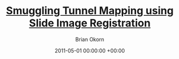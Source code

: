 ---
layout: post
title: '<a href="https://ir.vanderbilt.edu/bitstream/handle/1803/11597/Slide_Image_Registration_Final.pdf">Smuggling Tunnel Mapping using Slide Image Registration</a>'
date: 2011-05-01 00:00:00 +00:00
image: /images/2022-Vanderbilt-University-wordmark.jpg
categories: research
author: "Brian Okorn"
venue: "Master’s Thesis"
authors: <strong>Brian Okorn</strong>
pdf: https://ir.vanderbilt.edu/bitstream/handle/1803/11597/Slide_Image_Registration_Final.pdf
---